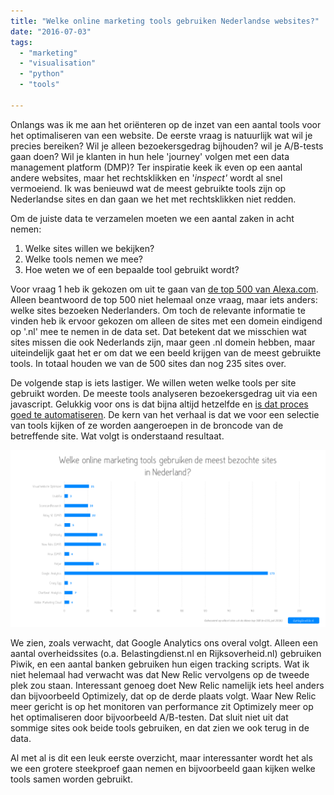 ```yaml
---
title: "Welke online marketing tools gebruiken Nederlandse websites?"
date: "2016-07-03"
tags:
  - "marketing"
  - "visualisation"
  - "python"
  - "tools"

---
```


Onlangs was ik me aan het oriënteren op de inzet van een aantal tools voor het optimaliseren van een website. De eerste vraag is natuurlijk wat wil je precies bereiken? Wil je alleen bezoekersgedrag bijhouden? wil je A/B-tests gaan doen? Wil je klanten in hun hele 'journey' volgen met een data management platform (DMP)? Ter inspiratie keek ik even op een aantal andere websites, maar het rechtsklikken en '_inspect'_ wordt al snel vermoeiend. Ik was benieuwd wat de meest gebruikte tools zijn op Nederlandse sites en dan gaan we het met rechtsklikken niet redden.

Om de juiste data te verzamelen moeten we een aantal zaken in acht nemen:

1. Welke sites willen we bekijken?
2. Welke tools nemen we mee?
3. Hoe weten we of een bepaalde tool gebruikt wordt?

Voor vraag 1 heb ik gekozen om uit te gaan van [de top 500 van Alexa.com](http://www.alexa.com/topsites/countries;0/NL). Alleen beantwoord de top 500 niet helemaal onze vraag, maar iets anders: welke sites bezoeken Nederlanders. Om toch de relevante informatie te vinden heb ik ervoor gekozen om alleen de sites met een domein eindigend op '.nl' mee te nemen in de data set. Dat betekent dat we misschien wat sites missen die ook Nederlands zijn, maar geen .nl domein hebben, maar uiteindelijk gaat het er om dat we een beeld krijgen van de meest gebruikte tools. In totaal houden we van de 500 sites dan nog 235 sites over.

De volgende stap is iets lastiger. We willen weten welke tools per site gebruikt worden. De meeste tools analyseren bezoekersgedrag uit via een javascript. Gelukkig voor ons is dat bijna altijd hetzelfde en [is dat proces goed te automatiseren](https://github.com/dumkydewilde/marketing_tools/blob/master/om_tools_analysis.ipynb). De kern van het verhaal is dat we voor een selectie van tools kijken of ze worden aangeroepen in de broncode van de betreffende site. Wat volgt is onderstaand resultaat.

![Een overview van de meest gebruikte marketing tools op Nederlandse websites](images/online_marketing_tools_2016-1-1024x576.png)

We zien, zoals verwacht, dat Google Analytics ons overal volgt. Alleen een aantal overheidssites (o.a. Belastingdienst.nl en Rijksoverheid.nl) gebruiken Piwik, en een aantal banken gebruiken hun eigen tracking scripts. Wat ik niet helemaal had verwacht was dat New Relic vervolgens op de tweede plek zou staan. Interessant genoeg doet New Relic namelijk iets heel anders dan bijvoorbeeld Optimizely, dat op de derde plaats volgt. Waar New Relic meer gericht is op het monitoren van performance zit Optimizely meer op het optimaliseren door bijvoorbeeld A/B-testen. Dat sluit niet uit dat sommige sites ook beide tools gebruiken, en dat zien we ook terug in de data.

Al met al is dit een leuk eerste overzicht, maar interessanter wordt het als we een grotere steekproef gaan nemen en bijvoorbeeld gaan kijken welke tools samen worden gebruikt.
